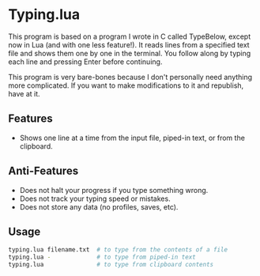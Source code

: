 # Typing.lua

This program is based on a program I wrote in C called TypeBelow, except now in Lua (and with one less feature!).  It reads lines from a specified text file and shows them one by one in the terminal.  You follow along by typing each line and pressing Enter before continuing.  

This program is very bare-bones because I don't personally need anything more complicated.  If you want to make modifications to it and republish, have at it.

## Features
- Shows one line at a time from the input file, piped-in text, or from the clipboard.

## Anti-Features
- Does not halt your progress if you type something wrong.
- Does not track your typing speed or mistakes.
- Does not store any data (no profiles, saves, etc).

## Usage
```bash
typing.lua filename.txt  # to type from the contents of a file
typing.lua -             # to type from piped-in text
typing.lua               # to type from clipboard contents
```